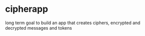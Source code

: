 # cipherapp
long term goal to build an app that creates ciphers, encrypted and decrypted messages and tokens
